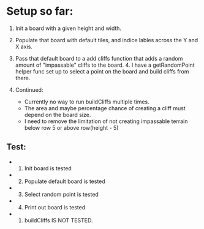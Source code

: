 # Setup so far:

1. Init a board with a given height and width.
2. Populate that board with default tiles, and indice lables across the Y and X axis.
3. Pass that default board to a add cliffs function that adds a random amount of "impassable" cliffs to the board. 4. I have a getRandomPoint helper func set up to select a point on the board and build cliffs from there.

4. Continued:
   - Currently no way to run buildCliffs multiple times.
   - The area and maybe percentage chance of creating a cliff must depend on the board size.
   - I need to remove the limitation of not creating impassable terrain below row 5 or above row(height - 5)

## Test:

- 1. Init board is tested
- 2. Populate default board is tested
- 3. Select random point is tested
- 4. Print out board is tested

- 1. buildCliffs IS NOT TESTED.

